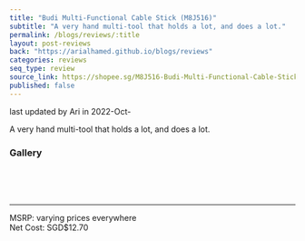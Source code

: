 ```yaml
---
title: "Budi Multi-Functional Cable Stick (M8J516)"
subtitle: "A very hand multi-tool that holds a lot, and does a lot."
permalink: /blogs/reviews/:title
layout: post-reviews
back: "https://arialhamed.github.io/blogs/reviews"
categories: reviews
seq_type: review
source_link: https://shopee.sg/M8J516-Budi-Multi-Functional-Cable-Stick-support-USB-Memory-Reader-Phone-KIT-TF-card-SIM-V3A0-i.6119894.7765402189
published: false
---
```


<span class="timestamp">last updated by Ari in 2022-Oct-</span>

A very hand multi-tool that holds a lot, and does a lot. 

### Gallery

<br><br><br><hr>
MSRP: varying prices everywhere<br>
Net Cost: SGD$12.70